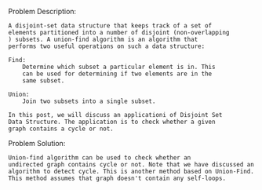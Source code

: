Problem Description:

	A disjoint-set data structure that keeps track of a set of
	elements partitioned into a number of disjoint (non-overlapping
	) subsets. A union-find algorithm is an algorithm that 
	performs two useful operations on such a data structure:

	Find: 
		Determine which subset a particular element is in. This
		can be used for determining if two elements are in the 
		same subset.

	Union: 
		Join two subsets into a single subset.

	In this post, we will discuss an applicationi of Disjoint Set 
	Data Structure. The application is to check whether a given 
	graph contains a cycle or not.


Problem Solution:

	Union-find algorithm can be used to check whether an 
	undirected graph contains cycle or not. Note that we have discussed an algorithm to detect cycle. This is another method based on Union-Find. This method assumes that graph doesn't contain any self-loops.

	
	
